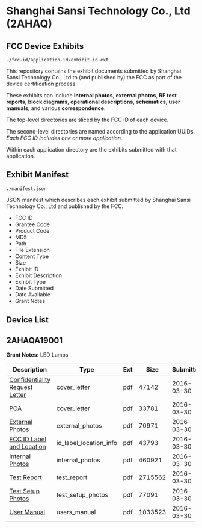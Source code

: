# Shanghai Sansi Technology Co., Ltd (2AHAQ)
## FCC Device Exhibits

```
./fcc-id/application-id/exhibit-id.ext
```

This repository contains the exhibit documents submitted by Shanghai Sansi Technology Co., Ltd to (and published by) the FCC as part of the device certification process.

These exhibits can include **internal photos**, **external photos**, **RF test reports**, **block diagrams**, **operational descriptions**, **schematics**, **user manuals**, and various **correspondence**.

The top-level directories are sliced by the FCC ID of each device.

The second-level directories are named according to the application UUIDs. *Each FCC ID includes one or more application.*

Within each application directory are the exhibits submitted with that application. 

## Exhibit Manifest

```
./manifest.json
```

JSON manifest which describes each exhibit submitted by Shanghai Sansi Technology Co., Ltd and published by the FCC.

- FCC ID
- Grantee Code
- Product Code
- MD5
- Path
- File Extension
- Content Type
- Size
- Exhibit ID
- Exhibit Description
- Exhibit Type
- Date Submitted
- Date Available
- Grant Notes

## Device List
## 2AHAQA19001
**Grant Notes:** LED Lamps

| Description | Type | Ext | Size | Submitted | Available |
| ----------- | ---- | --- | ---- | --------- | --------- |
| [Confidentiality Request Letter](2AHAQA19001/9bd6f9f421a7197982c8e9c7f1c6f694/2945428.pdf) | cover_letter | pdf | 47142 | 2016-03-30 | 2016-03-30 |
| [POA](2AHAQA19001/9bd6f9f421a7197982c8e9c7f1c6f694/2945429.pdf) | cover_letter | pdf | 33781 | 2016-03-30 | 2016-03-30 |
| [External Photos](2AHAQA19001/9bd6f9f421a7197982c8e9c7f1c6f694/2945430.pdf) | external_photos | pdf | 70971 | 2016-03-30 | 2016-03-30 |
| [FCC ID Label and Location](2AHAQA19001/9bd6f9f421a7197982c8e9c7f1c6f694/2945432.pdf) | id_label_location_info | pdf | 43793 | 2016-03-30 | 2016-03-30 |
| [Internal Photos](2AHAQA19001/9bd6f9f421a7197982c8e9c7f1c6f694/2945431.pdf) | internal_photos | pdf | 460921 | 2016-03-30 | 2016-03-30 |
| [Test Report](2AHAQA19001/9bd6f9f421a7197982c8e9c7f1c6f694/2945433.pdf) | test_report | pdf | 2715562 | 2016-03-30 | 2016-03-30 |
| [Test Setup Photos](2AHAQA19001/9bd6f9f421a7197982c8e9c7f1c6f694/2945434.pdf) | test_setup_photos | pdf | 77091 | 2016-03-30 | 2016-03-30 |
| [User Manual](2AHAQA19001/9bd6f9f421a7197982c8e9c7f1c6f694/2945435.pdf) | users_manual | pdf | 1033523 | 2016-03-30 | 2016-03-30 |
